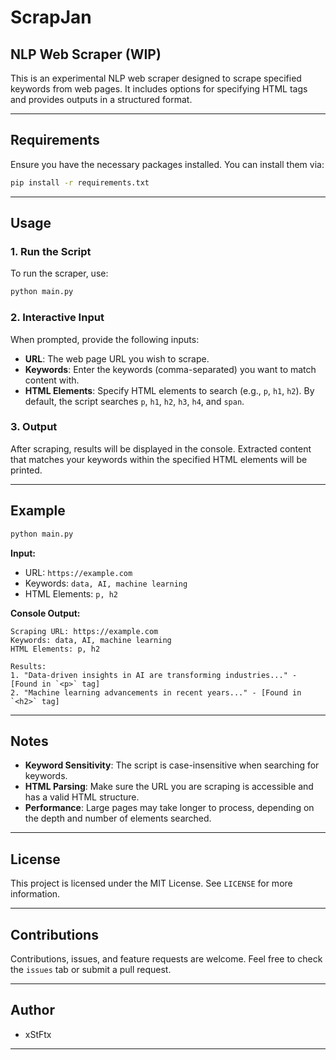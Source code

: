 # ScrapJan

## NLP Web Scraper (WIP)

This is an experimental NLP web scraper designed to scrape specified keywords from web pages. It includes options for specifying HTML tags and provides outputs in a structured format.

---

## Requirements

Ensure you have the necessary packages installed. You can install them via:

```bash
pip install -r requirements.txt
```

---

## Usage

### 1. Run the Script

To run the scraper, use:

```bash
python main.py
```

### 2. Interactive Input

When prompted, provide the following inputs:

- **URL**: The web page URL you wish to scrape.
- **Keywords**: Enter the keywords (comma-separated) you want to match content with.
- **HTML Elements**: Specify HTML elements to search (e.g., `p`, `h1`, `h2`). By default, the script searches `p`, `h1`, `h2`, `h3`, `h4`, and `span`.

### 3. Output

After scraping, results will be displayed in the console. Extracted content that matches your keywords within the specified HTML elements will be printed.

---

## Example

```bash
python main.py
```

**Input:**
- URL: `https://example.com`
- Keywords: `data, AI, machine learning`
- HTML Elements: `p, h2`

**Console Output:**
```plaintext
Scraping URL: https://example.com
Keywords: data, AI, machine learning
HTML Elements: p, h2

Results:
1. "Data-driven insights in AI are transforming industries..." - [Found in `<p>` tag]
2. "Machine learning advancements in recent years..." - [Found in `<h2>` tag]
```

---

## Notes

- **Keyword Sensitivity**: The script is case-insensitive when searching for keywords.
- **HTML Parsing**: Make sure the URL you are scraping is accessible and has a valid HTML structure.
- **Performance**: Large pages may take longer to process, depending on the depth and number of elements searched.

---

## License

This project is licensed under the MIT License. See `LICENSE` for more information.

---

## Contributions

Contributions, issues, and feature requests are welcome. Feel free to check the `issues` tab or submit a pull request.

---

## Author

- xStFtx

---